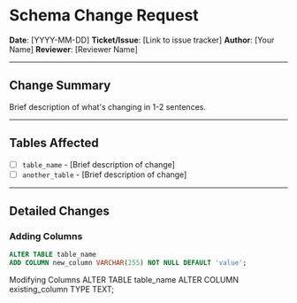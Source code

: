 # Schema Change Request

**Date**: [YYYY-MM-DD]
**Ticket/Issue**: [Link to issue tracker]
**Author**: [Your Name]
**Reviewer**: [Reviewer Name]

---

## Change Summary

Brief description of what's changing in 1-2 sentences.

---

## Tables Affected

- [ ] `table_name` - [Brief description of change]
- [ ] `another_table` - [Brief description of change]

---

## Detailed Changes

### Adding Columns
```sql
ALTER TABLE table_name 
ADD COLUMN new_column VARCHAR(255) NOT NULL DEFAULT 'value';
```

Modifying Columns
ALTER TABLE table_name 
ALTER COLUMN existing_column TYPE TEXT;

